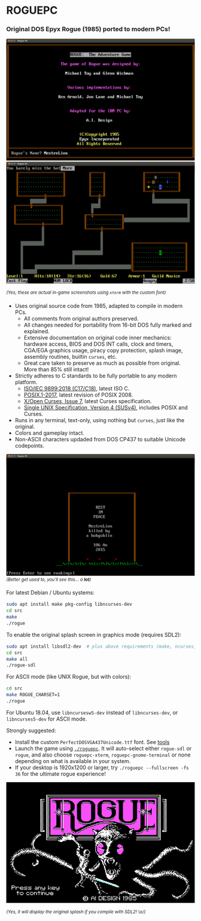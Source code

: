 ROGUEPC
===============================================================================

### Original DOS Epyx Rogue (1985) ported to modern PCs!

![Title Screen](screenshots/title.png)![Level 1, fully explored](screenshots/level1.png)

<sup>*(Yes, these are actual in-game screenshots using `xterm` with the custom font)*</sup>

- Uses original source code from 1985, adapted to compile in modern PCs.
    - All comments from original authors preserved.
    - All changes needed for portability from 16-bit DOS fully marked and explained.
    - Extensive documentation on original code inner mechanics:
      hardware access, BIOS and DOS INT calls, clock and timers, CGA/EGA graphics usage,
      piracy copy protection, splash image, assembly routines, builtin `curses`, etc.
    - Great care taken to preserve as much as possible from original. More than 85% still intact!
- Strictly adheres to C standards to be fully portable to any modern platform.
    - [ISO/IEC 9899:2018 (C17/C18)](https://en.wikipedia.org/wiki/C17_%28C_standard_revision%29), latest ISO C.
    - [POSIX.1-2017](https://pubs.opengroup.org/onlinepubs/9699919799/), latest revision of POSIX 2008.
    - [X/Open Curses, Issue 7](https://publications.opengroup.org/c094), latest Curses specification.
    - [Single UNIX Specification, Version 4 (SUSv4)](https://unix.org/version4/), includes POSIX and Curses.
- Runs in any terminal, text-only, using nothing but `curses`, just like the original.
- Colors and gameplay intact.
- Non-ASCII characters updaded from DOS CP437 to suitable Unicode codepoints.

![Game over screen](screenshots/rip.png)
<sup>*(Better get used to, you'll see this... a **lot**)*</sup>

For latest Debian / Ubuntu systems:
```sh
sudo apt install make pkg-config libncurses-dev
cd src
make
./rogue
```

To enable the original splash screen in graphics mode (requires SDL2):
```sh
sudo apt install libsdl2-dev  # plus above requirements (make, ncurses, etc)
cd src
make all
./rogue-sdl
```

For ASCII mode (like UNIX Rogue, but with colors):
```sh
cd src
make ROGUE_CHARSET=1
./rogue
```

For Ubuntu 18.04, use `libncursesw5-dev` instead of `libncurses-dev`, or
`libncurses5-dev` for ASCII mode.


Strongly suggested:

- Install the custom `PerfectDOSVGA437Unicode.ttf` font. See [tools](tools/)
- Launch the game using [`./roguepc`](roguepc).
  It will auto-select either `rogue-sdl` or `rogue`, and also choose
  `roguepc-xterm`, `roguepc-gnome-terminal` or none depending on what is
  available in your system.
- If your desktop is 1920x1200 or larger, try `./roguepc --fullscreen -fs 36`
  for the ultimate rogue experience!

![splash image](rogue.png)

<sup>*(Yes, it will display the original splash if you compile with SDL2! \o/)*</sup>
